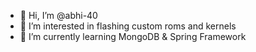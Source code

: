 - 👋 Hi, I’m @abhi-40
- 👀 I’m interested in flashing custom roms and kernels
- 🌱 I’m currently learning MongoDB & Spring Framework


<!---
abhi-40/abhi-40 is a ✨ special ✨ repository because its `README.md` (this file) appears on your GitHub profile.
You can click the Preview link to take a look at your changes.
--->
